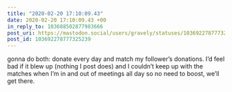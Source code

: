 ```yaml
---
title: "2020-02-20 17:10:09.43"
date: 2020-02-20 17:10:09.43 +00
in_reply_to: 103688502877983666
post_uri: https://mastodon.social/users/gravely/statuses/103692278777325239
post_id: 103692278777325239
---
```

gonna do both: donate every day and match my follower’s donations. I’d feel bad if it blew up (nothing I post does) and I couldn’t keep up with the matches when I’m in and out of meetings all day so no need to boost, we’ll get there.


